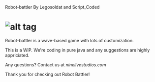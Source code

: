 Robot-battler
By Legosoldat and Script_Coded

![alt tag](https://github.com/Legosoldat/Robot-battler/blob/master/Rpg/Rpg/res/logo.png)
===============================

Robot-battler is a wave-based game with lots of customization.

This is a WIP.
We're coding in pure java and any suggestions are highly appriciated.

Any questions?
Contact us at *ninelivestudios.com*

Thank you for checking out Robot Battler!
